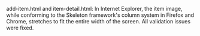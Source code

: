add-item.html and item-detail.html:
In Internet Explorer, the item image, while conforming to the Skeleton framework's column system in Firefox and Chrome, stretches to fit the entire width of the screen.
All validation issues were fixed.